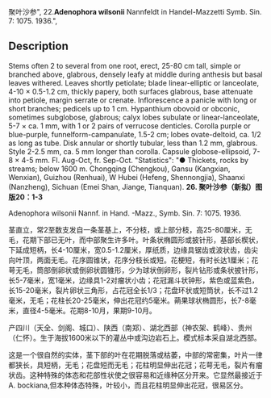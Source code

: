 聚叶沙参",
22.**Adenophora wilsonii** Nannfeldt in Handel-Mazzetti Symb. Sin. 7: 1075. 1936.",

## Description
Stems often 2 to several from one root, erect, 25-80 cm tall, simple or branched above, glabrous, densely leafy at middle during anthesis but basal leaves withered. Leaves shortly petiolate; blade linear-elliptic or lanceolate, 4-10 × 0.5-1.2 cm, thickly papery, both surfaces glabrous, base attenuate into petiole, margin serrate or crenate. Inflorescence a panicle with long or short branches; pedicels up to 1 cm. Hypanthium obovoid or obconic, sometimes subglobose, glabrous; calyx lobes subulate or linear-lanceolate, 5-7 × ca. 1 mm, with 1 or 2 pairs of verrucose denticles. Corolla purple or blue-purple, funnelform-campanulate, 1.5-2 cm; lobes ovate-deltoid, ca. 1/2 as long as tube. Disk annular or shortly tubular, less than 1.2 mm, glabrous. Style 2-2.5 mm, ca. 5 mm longer than corolla. Capsule globose-ellipsoid, 7-8 × 4-5 mm. Fl. Aug-Oct, fr. Sep-Oct.
  "Statistics": "● Thickets, rocks by streams; below 1600 m. Chongqing (Chengkou), Gansu (Kangxian, Wenxian), Guizhou (Renhuai), W Hubei (Hefeng, Shennongjia), Shaanxi (Nanzheng), Sichuan (Emei Shan, Jiange, Tianquan).
**26. 聚叶沙参（新拟）图版20：1-3**

Adenophora wilsonii Nannf. in Hand. -Mazz., Symb. Sin. 7: 1075. 1936.

茎直立，常2至数支发自一条茎基上，不分枝，或上部分枝，高25-80厘米，无毛，花期下部已无叶，而中部聚生许多叶。叶条状椭圆形或披针形，基部长楔状，下延成短柄，长4-10厘米，宽0.5-1.2厘米，厚纸质，边缘具锯齿或波状齿，齿尖向叶顶，两面无毛。花序圆锥状，花序分枝长或短。花梗短，有时长达1厘米；花萼无毛，筒部倒卵状或倒卵状圆锥形，少为球状倒卵形，裂片钻形或条状披针形，长5-7毫米，宽1毫米，边缘具1-2对瘤状小齿；花冠漏斗状钟形，紫色或蓝紫色，长15-20毫米，裂片卵状三角形，占花冠全长1/3；花盘环状或短筒状，长不过1.2毫米，无毛；花柱长20-25毫米，伸出花冠约5毫米。蒴果球状椭圆形，长7-8毫米，直径4-5毫米。花期8-10月，果期9-10月。

产四川（天全、剑阁、城口）、陕西（南郑）、湖北西部（神农架、鹤峰）、贵州（仁怀）。生于海拔1600米以下的灌丛中或沟边岩石上。模式标本采自湖北西部。

这是一个很自然的实体，茎下部的叶在花期脱落或枯萎，中部的常密集，叶片一律都狭长，具短柄，无毛；花盘短而无毛；花柱明显伸出花冠；花萼无毛，裂片有瘤状齿。这种特殊的体态和花部性状使之很容易和近缘种区分开来。它显然最接近于 A. bockiana,但本种体态特殊，叶较小，而且花柱明显伸出花冠，很易区分。
